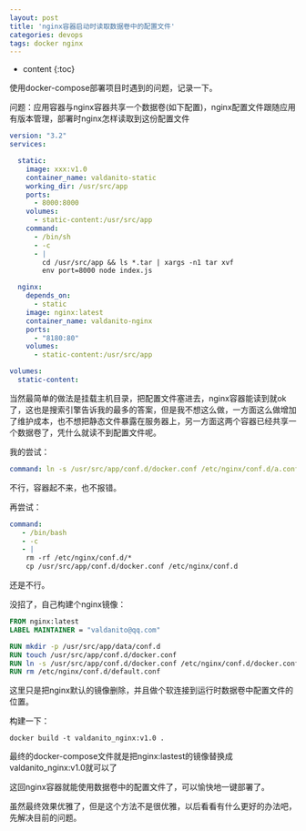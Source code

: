 ```yaml
---
layout: post
title: 'nginx容器启动时读取数据卷中的配置文件'
categories: devops
tags: docker nginx
---
```


* content
{:toc}

使用docker-compose部署项目时遇到的问题，记录一下。

问题：应用容器与nginx容器共享一个数据卷(如下配置)，nginx配置文件跟随应用有版本管理，部署时nginx怎样读取到这份配置文件

```yaml
version: "3.2"
services:

  static:
    image: xxx:v1.0
    container_name: valdanito-static
    working_dir: /usr/src/app
    ports:
      - 8000:8000
    volumes:
      - static-content:/usr/src/app
    command:
      - /bin/sh
      - -c
      - |
        cd /usr/src/app && ls *.tar | xargs -n1 tar xvf
        env port=8000 node index.js

  nginx:
    depends_on:
      - static
    image: nginx:latest
    container_name: valdanito-nginx
    ports:
      - "8180:80"
    volumes:
      - static-content:/usr/src/app

volumes:
  static-content:
```





当然最简单的做法是挂载主机目录，把配置文件塞进去，nginx容器能读到就ok了，这也是搜索引擎告诉我的最多的答案，但是我不想这么做，一方面这么做增加了维护成本，也不想把静态文件暴露在服务器上，另一方面这两个容器已经共享一个数据卷了，凭什么就读不到配置文件呢。

我的尝试：

```yaml
command: ln -s /usr/src/app/conf.d/docker.conf /etc/nginx/conf.d/a.conf
```

不行，容器起不来，也不报错。

再尝试：

```yaml
command:
   - /bin/bash
   - -c
   - |
    rm -rf /etc/nginx/conf.d/*
    cp /usr/src/app/conf.d/docker.conf /etc/nginx/conf.d
```

还是不行。

没招了，自己构建个nginx镜像：

```dockerfile
FROM nginx:latest
LABEL MAINTAINER = "valdanito@qq.com"

RUN mkdir -p /usr/src/app/data/conf.d
RUN touch /usr/src/app/conf.d/docker.conf
RUN ln -s /usr/src/app/conf.d/docker.conf /etc/nginx/conf.d/docker.conf
RUN rm /etc/nginx/conf.d/default.conf
```

这里只是把nginx默认的镜像删除，并且做个软连接到运行时数据卷中配置文件的位置。

构建一下：

```shell
docker build -t valdanito_nginx:v1.0 .
```

最终的docker-compose文件就是把nginx:lastest的镜像替换成valdanito_nginx:v1.0就可以了

这回nginx容器就能使用数据卷中的配置文件了，可以愉快地一键部署了。

虽然最终效果优雅了，但是这个方法不是很优雅，以后看看有什么更好的办法吧，先解决目前的问题。
